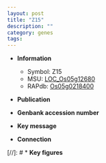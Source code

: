 ```yaml
---
layout: post
title: "Z15"
description: ""
category: genes
tags: 
---
```


* **Information**  
    + Symbol: Z15  
    + MSU: [LOC_Os05g12680](http://rice.uga.edu/cgi-bin/ORF_infopage.cgi?orf=LOC_Os05g12680)  
    + RAPdb: [Os05g0218400](http://rapdb.dna.affrc.go.jp/viewer/gbrowse_details/irgsp1?name=Os05g0218400)  

* **Publication**  

* **Genbank accession number**  

* **Key message**  

* **Connection**  

[//]: # * **Key figures**  


